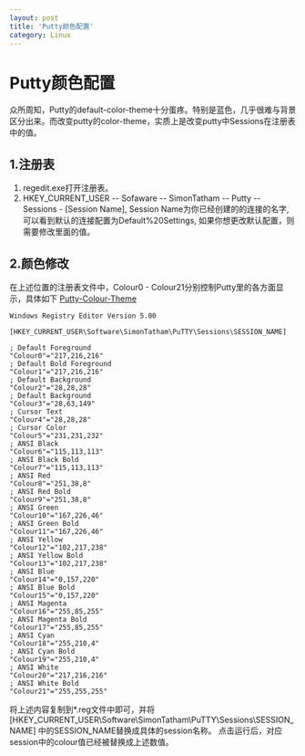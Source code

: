 ```yaml
---
layout: post
title: 'Putty颜色配置'
category: Linux
---
```


# Putty颜色配置

众所周知，Putty的default-color-theme十分蛋疼。特别是蓝色，几乎很难与背景区分出来。而改变putty的color-theme，实质上是改变putty中Sessions在注册表中的值。

## 1.注册表

1. regedit.exe打开注册表。
2. HKEY_CURRENT_USER -- Sofaware -- SimonTatham -- Putty -- Sessions - [Session Name], Session Name为你已经创建的的连接的名字, 可以看到默认的连接配置为Default%20Settings, 如果你想更改默认配置，则需要修改里面的值。

## 2.颜色修改

在上述位置的注册表文件中，Colour0 - Colour21分别控制Putty里的各方面显示，具体如下
[Putty-Colour-Theme](https://darekkay.com/2015/03/21/my-putty-color-scheme/)
```plain
Windows Registry Editor Version 5.00

[HKEY_CURRENT_USER\Software\SimonTatham\PuTTY\Sessions\SESSION_NAME]

; Default Foreground
"Colour0"="217,216,216"
; Default Bold Foreground
"Colour1"="217,216,216"
; Default Background
"Colour2"="28,28,28"
; Default Background
"Colour3"="28,63,149"
; Cursor Text
"Colour4"="28,28,28"
; Cursor Color
"Colour5"="231,231,232"
; ANSI Black
"Colour6"="115,113,113"
; ANSI Black Bold
"Colour7"="115,113,113"
; ANSI Red
"Colour8"="251,38,8"
; ANSI Red Bold
"Colour9"="251,38,8"
; ANSI Green
"Colour10"="167,226,46"
; ANSI Green Bold
"Colour11"="167,226,46"
; ANSI Yellow
"Colour12"="102,217,238"
; ANSI Yellow Bold
"Colour13"="102,217,238"
; ANSI Blue
"Colour14"="0,157,220"
; ANSI Blue Bold
"Colour15"="0,157,220"
; ANSI Magenta
"Colour16"="255,85,255"
; ANSI Magenta Bold
"Colour17"="255,85,255"
; ANSI Cyan 
"Colour18"="255,210,4"
; ANSI Cyan Bold
"Colour19"="255,210,4"
; ANSI White
"Colour20"="217,216,216"
; ANSI White Bold
"Colour21"="255,255,255"
```

将上述内容复制到*.reg文件中即可，并将[HKEY_CURRENT_USER\Software\SimonTatham\PuTTY\Sessions\SESSION_NAME] 中的SESSION_NAME替换成具体的session名称。 点击运行后，对应session中的colour值已经被替换成上述数值。